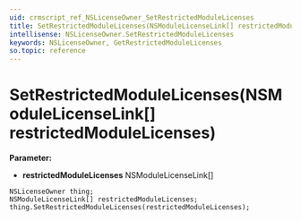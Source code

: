 ```yaml
---
uid: crmscript_ref_NSLicenseOwner_SetRestrictedModuleLicenses
title: SetRestrictedModuleLicenses(NSModuleLicenseLink[] restrictedModuleLicenses)
intellisense: NSLicenseOwner.SetRestrictedModuleLicenses
keywords: NSLicenseOwner, GetRestrictedModuleLicenses
so.topic: reference
---
```


# SetRestrictedModuleLicenses(NSModuleLicenseLink[] restrictedModuleLicenses)

**Parameter:** 
* **restrictedModuleLicenses** NSModuleLicenseLink[]

```crmscript
NSLicenseOwner thing;
NSModuleLicenseLink[] restrictedModuleLicenses;
thing.SetRestrictedModuleLicenses(restrictedModuleLicenses);
```

